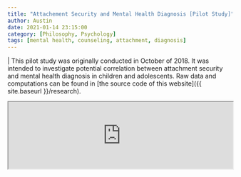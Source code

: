```yaml
---
title: "Attachement Security and Mental Health Diagnosis [Pilot Study]"
author: Austin
date: 2021-01-14 23:15:00
category: [Philosophy, Psychology]
tags: [mental health, counseling, attachment, diagnosis]
---
```


| This pilot study was originally conducted in October of 2018.  It was intended to investigate potential correlation between attachment security and mental health diagnosis in children and adolescents.  Raw data and computations can be found in [the source code of this website]({{ site.baseurl }}/research).

<iframe src="https://docs.google.com/document/d/e/2PACX-1vReYMTZTC0SgajQuUGzLHVSDdKxfeQT37EPoIY4OfeNpfQKkF-JsAFKNOgjQLRcjpvJO6R9LXPItiUG/pub?embedded=true" width="100%"></iframe>
